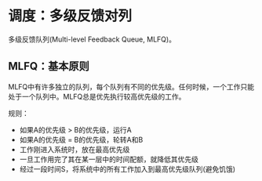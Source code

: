 

# 调度：多级反馈对列

多级反馈队列(Multi-level Feedback Queue, MLFQ)。

## MLFQ：基本原则
MLFQ中有许多独立的队列，每个队列有不同的优先级。任何时候，一个工作只能处于一个队列中。MLFQ总是优先执行较高优先级的工作。

规则：
- 如果A的优先级 > B的优先级，运行A
- 如果A的优先级 = B的优先级，轮转A和B
- 工作刚进入系统时，放在最高优先级
- 一旦工作用完了其在某一层中的时间配额，就降低其优先级
- 经过一段时间S，将系统中的所有工作加入到最高优先级队列(避免饥饿)


